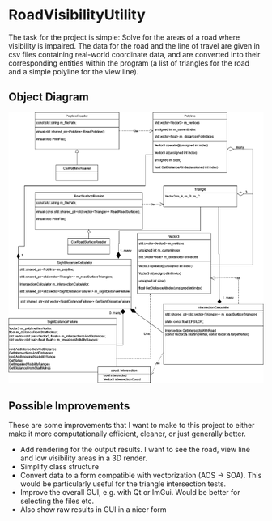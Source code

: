 # RoadVisibilityUtility

The task for the project is simple: Solve for the areas of a road where visibility is impaired.
The data for the road and the line of travel are given in csv files containing real-world coordinate data, and are converted into their corresponding entities within the program (a list of triangles for the road and a simple polyline for the view line).
## Object Diagram
![Object Diagram](docs/Object%20Diagram%20Full.png)
## Possible Improvements
These are some improvements that I want to make to this project to either make it more computationally efficient, cleaner, or just generally better.
- Add rendering for the output results. I want to see the road, view line and low visibility areas in a 3D render. 
- Simplify class structure
- Convert data to a form compatible with vectorization (AOS -> SOA). This would be particularly useful for the triangle intersection tests.
- Improve the overall GUI, e.g. with Qt or ImGui. Would be better for selecting the files etc.
 - Also show raw results in GUI in a nicer form
